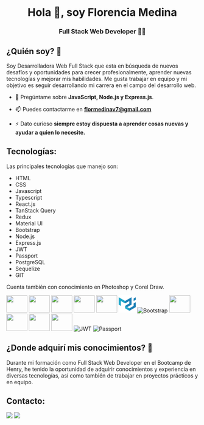 <h1 align="center">Hola 👋, soy Florencia Medina</h1>
<h3 align="center">Full Stack Web Developer 👨‍💻</h3>
<!--<div align="center"> 
  <img height="180em" src="https://github-readme-stats.vercel.app/api?username=flormedinav&show_icons=true&theme=dark">
  <img height="180em" src="https://github-readme-stats.vercel.app/api/top-langs/?username=flormedinav&layout=compact&langs_count=16&theme=dark">
</div>-->

## ¿Quién soy? 🤔
<p>
Soy Desarrolladora Web Full Stack que esta en búsqueda de nuevos desafíos y oportunidades para crecer profesionalmente, aprender nuevas tecnologías y mejorar mis habilidades. Me gusta trabajar en equipo y mi objetivo es seguir desarrollando mi carrera en el campo del desarrollo web. </p>

- 💬 Pregúntame sobre **JavaScript, Node.js y Express.js**.

- 📫 Puedes contactarme en **flormedinav7@gmail.com**

- ⚡ Dato curioso **siempre estoy dispuesta a aprender cosas nuevas y ayudar a quien lo necesite.**

## Tecnologías:
<p>Las principales tecnologías que manejo son:</p>
<ul>
  <li>HTML</li>
  <li>CSS</li>
  <li>Javascript</li>
  <li>Typescript</li>
  <li>React.js</li>
  <li>TanStack Query</li>
  <li>Redux</li>
  <li>Material UI</li>
  <li>Bootstrap</li>
  <li>Node.js</li>
  <li>Express.js</li>
  <li>JWT</li>
  <li>Passport</li>
  <li>PostgreSQL</li>
  <li>Sequelize</li>
  <li>GIT</li>
</ul>

<p style="margin-top: 10px;">Cuenta también con conocimiento en Photoshop y Corel Draw.</p>

<div style="display: inline-block">
  <img height="45px" width="55px" src="https://cdn.jsdelivr.net/gh/devicons/devicon/icons/html5/html5-original-wordmark.svg" />
  <img height="45px" width="55px" src="https://cdn.jsdelivr.net/gh/devicons/devicon/icons/css3/css3-original-wordmark.svg" />
  <img height="45px" width="55px" src="https://cdn.jsdelivr.net/gh/devicons/devicon/icons/javascript/javascript-original.svg" />
  <!--<img height="45px" width="55px" src="https://upload.wikimedia.org/wikipedia/commons/4/4c/Typescript_logo_2020.svg" />-->
  <img height="45px" width="55px" src="https://cdn.jsdelivr.net/gh/devicons/devicon/icons/react/react-original-wordmark.svg" />
  <!--<img height="45px" width="45px" src="https://www.onu.ro/wp/wp-content/uploads/2020/03/react-native-logo-884x1024.png" />-->
  <img height="45px" width="55px" src="https://cdn.jsdelivr.net/gh/devicons/devicon/icons/redux/redux-original.svg" />
  <img height="45px" width="45px" src="https://raw.githubusercontent.com/devicons/devicon/master/icons/materialui/materialui-original.svg" alt="Material UI">
  <img height="45px" width="45px" src="https://upload.wikimedia.org/wikipedia/commons/thumb/b/b2/Bootstrap_logo.svg/800px-Bootstrap_logo.svg.png" alt="Bootstrap">
  <img height="45px" width="55px" src="https://cdn.jsdelivr.net/gh/devicons/devicon/icons/nodejs/nodejs-original-wordmark.svg"  />
  <img height="45px" width="55px" src="https://cdn.jsdelivr.net/gh/devicons/devicon/icons/express/express-original-wordmark.svg" />
  <img height="45px" width="55px" src="https://cdn.jsdelivr.net/gh/devicons/devicon/icons/sequelize/sequelize-original.svg" />
  <img height="45px" width="55px" src="https://cdn.jsdelivr.net/gh/devicons/devicon/icons/postgresql/postgresql-original-wordmark.svg" />
  <img height="45px" width="45px" src="https://cdn.worldvectorlogo.com/logos/jwt-3.svg" alt="JWT">
  <img height="45px" width="45px" src="https://images.ctfassets.net/vwq10xzbe6iz/tnwT7PN9aBmT7vgkTtGhV/940f001eb249a42904cd40e64d13c7e9/passportJS-300x300.png" alt="Passport">
</div>

## ¿Donde adquirí mis conocimientos? 🙌
<p>Durante mi formación como Full Stack Web Developer en el Bootcamp de Henry, he tenido la oportunidad de adquirir conocimientos y experiencia en diversas tecnologías, así como también de trabajar en proyectos prácticos y en equipo.</p>

## Contacto:
<div>
  <a href="mailto:flormedinav7@gmail.com" target="_blank"><img src="https://img.shields.io/badge/Gmail-D14836?style=for-the-badge&logo=gmail&logoColor=white" target="_blank"></a>
  <a href="https://www.linkedin.com/in/flormedinav/" target="blank"><img src="https://img.shields.io/badge/LinkedIn-0077B5?style=for-the-badge&logo=linkedin&logoColor=white" target="blank"></a>
</div>
